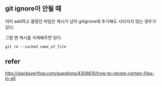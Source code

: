 ## git ignore이 안될 때

이미 add하고 올렸던 파일은 캐시가 남아 gitignore에 추가해도
사라지지 않는 경우가 있다.

그럴 땐 캐시를 삭제해주면 된다.
```shell
git rm --cached name_of_file
```

## refer
http://stackoverflow.com/questions/4308610/how-to-ignore-certain-files-in-git
